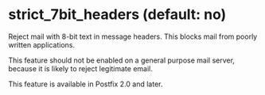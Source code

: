 # strict_7bit_headers (default: no)

Reject mail with 8-bit text in message headers. This blocks mail
from poorly written applications.




This feature should not be enabled on a general purpose mail server,
because it is likely to reject legitimate email.




This feature is available in Postfix 2.0 and later.



